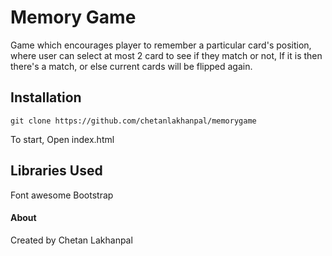 # Memory Game


Game which encourages player to remember a particular card's position, where user can select at most 2 card to see if they match or not, If it is then there's a match, or else current cards will be flipped again.

## Installation
`git clone https://github.com/chetanlakhanpal/memorygame`

To start, Open index.html


## Libraries Used

Font awesome
Bootstrap


#### About
Created by Chetan Lakhanpal